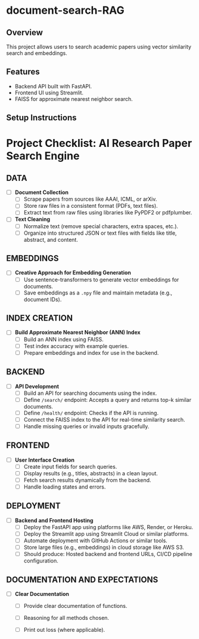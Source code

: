 # document-search-RAG

## Overview
This project allows users to search academic papers using vector similarity search and embeddings.

## Features
- Backend API built with FastAPI.
- Frontend UI using Streamlit.
- FAISS for approximate nearest neighbor search.

## Setup Instructions

# Project Checklist: AI Research Paper Search Engine

## DATA

- [ ] **Document Collection**
  - [ ] Scrape papers from sources like AAAI, ICML, or arXiv.
  - [ ] Store raw files in a consistent format (PDFs, text files).
  - [ ] Extract text from raw files using libraries like PyPDF2 or pdfplumber.

- [ ] **Text Cleaning**
  - [ ] Normalize text (remove special characters, extra spaces, etc.).
  - [ ] Organize into structured JSON or text files with fields like title, abstract, and content.

## EMBEDDINGS

- [ ] **Creative Approach for Embedding Generation**
  - [ ] Use sentence-transformers to generate vector embeddings for documents.
  - [ ] Save embeddings as a `.npy` file and maintain metadata (e.g., document IDs).

## INDEX CREATION

- [ ] **Build Approximate Nearest Neighbor (ANN) Index**
  - [ ] Build an ANN index using FAISS.
  - [ ] Test index accuracy with example queries.
  - [ ] Prepare embeddings and index for use in the backend.

## BACKEND

- [ ] **API Development**
  - [ ] Build an API for searching documents using the index.
  - [ ] Define `/search/` endpoint: Accepts a query and returns top-k similar documents.
  - [ ] Define `/health/` endpoint: Checks if the API is running.
  - [ ] Connect the FAISS index to the API for real-time similarity search.
  - [ ] Handle missing queries or invalid inputs gracefully.

## FRONTEND

- [ ] **User Interface Creation**
  - [ ] Create input fields for search queries.
  - [ ] Display results (e.g., titles, abstracts) in a clean layout.
  - [ ] Fetch search results dynamically from the backend.
  - [ ] Handle loading states and errors.

## DEPLOYMENT

- [ ] **Backend and Frontend Hosting**
  - [ ] Deploy the FastAPI app using platforms like AWS, Render, or Heroku.
  - [ ] Deploy the Streamlit app using Streamlit Cloud or similar platforms.
  - [ ] Automate deployment with GitHub Actions or similar tools.
  - [ ] Store large files (e.g., embeddings) in cloud storage like AWS S3.
  - [ ] Should produce: Hosted backend and frontend URLs, CI/CD pipeline configuration.

## DOCUMENTATION AND EXPECTATIONS

- [ ] **Clear Documentation**
  - [ ] Provide clear documentation of functions.
  - [ ] Reasoning for all methods chosen.
  - [ ] Print out loss (where applicable).

